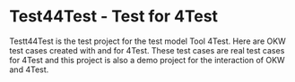 # Test44Test - Test for 4Test

Testt44Test is the test project for the test model Tool 4Test. Here are OKW test cases created with and for 4Test.
These test cases are real test cases for 4Test and this project is also a demo project for the interaction of OKW and 4Test.
